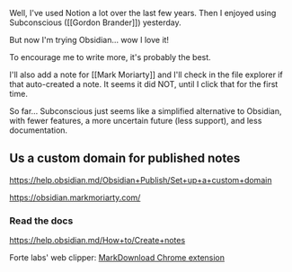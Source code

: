 Well, I've used Notion a lot over the last few years. Then I enjoyed using Subconscious ([[Gordon Brander]]) yesterday. 

But now I'm trying Obsidian… wow I love it!

To encourage me to write more, it's probably the best. 

I'll also add a note for [[Mark Moriarty]] and I'll check in the file explorer if that auto-created a note. It seems it did NOT, until I click that for the first time. 

So far… Subconscious just seems like a simplified alternative to Obsidian, with fewer features, a more uncertain future (less support), and less documentation. 

## Us a custom domain for published notes
https://help.obsidian.md/Obsidian+Publish/Set+up+a+custom+domain 

https://obsidian.markmoriarty.com/ 

### Read the docs
https://help.obsidian.md/How+to/Create+notes 


Forte labs' web clipper: [MarkDownload Chrome extension](https://chrome.google.com/webstore/detail/markdownload-markdown-web/pcmpcfapbekmbjjkdalcgopdkipoggdi)



